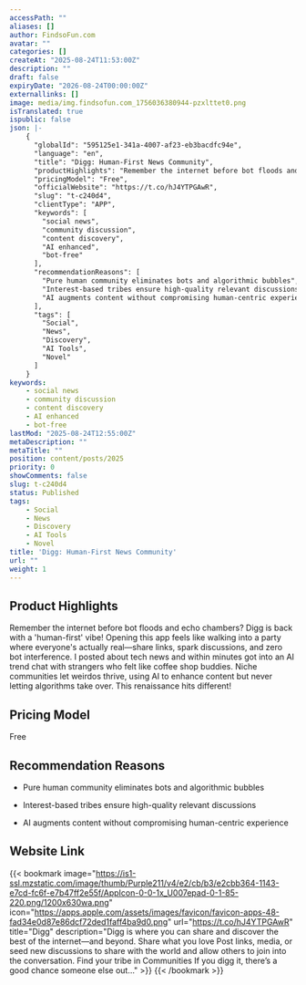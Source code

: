 ```yaml
---
accessPath: ""
aliases: []
author: FindsoFun.com
avatar: ""
categories: []
createAt: "2025-08-24T11:53:00Z"
description: ""
draft: false
expiryDate: "2026-08-24T00:00:00Z"
externallinks: []
image: media/img.findsofun.com_1756036380944-pzxlttet0.png
isTranslated: true
ispublic: false
json: |-
    {
      "globalId": "595125e1-341a-4007-af23-eb3bacdfc94e",
      "language": "en",
      "title": "Digg: Human-First News Community",
      "productHighlights": "Remember the internet before bot floods and echo chambers? Digg is back with a 'human-first' vibe! Opening this app feels like walking into a party where everyone's actually real—share links, spark discussions, and zero bot interference. I posted about tech news and within minutes got into an AI trend chat with strangers who felt like coffee shop buddies. Niche communities let weirdos thrive, using AI to enhance content but never letting algorithms take over. This renaissance hits different!",
      "pricingModel": "Free",
      "officialWebsite": "https://t.co/hJ4YTPGAwR",
      "slug": "t-c240d4",
      "clientType": "APP",
      "keywords": [
        "social news",
        "community discussion",
        "content discovery",
        "AI enhanced",
        "bot-free"
      ],
      "recommendationReasons": [
        "Pure human community eliminates bots and algorithmic bubbles",
        "Interest-based tribes ensure high-quality relevant discussions",
        "AI augments content without compromising human-centric experience"
      ],
      "tags": [
        "Social",
        "News",
        "Discovery",
        "AI Tools",
        "Novel"
      ]
    }
keywords:
    - social news
    - community discussion
    - content discovery
    - AI enhanced
    - bot-free
lastMod: "2025-08-24T12:55:00Z"
metaDescription: ""
metaTitle: ""
position: content/posts/2025
priority: 0
showComments: false
slug: t-c240d4
status: Published
tags:
    - Social
    - News
    - Discovery
    - AI Tools
    - Novel
title: 'Digg: Human-First News Community'
url: ""
weight: 1
---
```

## Product Highlights
Remember the internet before bot floods and echo chambers? Digg is back with a 'human-first' vibe! Opening this app feels like walking into a party where everyone's actually real—share links, spark discussions, and zero bot interference. I posted about tech news and within minutes got into an AI trend chat with strangers who felt like coffee shop buddies. Niche communities let weirdos thrive, using AI to enhance content but never letting algorithms take over. This renaissance hits different!

## Pricing Model
<!--more-->Free

## Recommendation Reasons
- Pure human community eliminates bots and algorithmic bubbles

- Interest-based tribes ensure high-quality relevant discussions

- AI augments content without compromising human-centric experience

## Website Link
{{< bookmark image="https://is1-ssl.mzstatic.com/image/thumb/Purple211/v4/e2/cb/b3/e2cbb364-1143-e7cd-fc6f-e7b47ff2e55f/AppIcon-0-0-1x_U007epad-0-1-85-220.png/1200x630wa.png" icon="https://apps.apple.com/assets/images/favicon/favicon-apps-48-fad34e0d87e86dcf72ded1faff4ba9d0.png" url="https://t.co/hJ4YTPGAwR" title="‎Digg" description="‎Digg is where you can share and discover the best of the internet—and beyond. Share what you love Post links, media, or seed new discussions to share with the world and allow others to join into the conversation. Find your tribe in Communities If you digg it, there’s a good chance someone else out…" >}}
{{< /bookmark >}}

